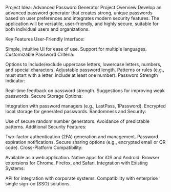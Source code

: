 Project Idea: Advanced Password Generator
Project Overview
Develop an advanced password generator that creates strong, unique passwords based on user preferences and integrates modern security features. The application will be versatile, user-friendly, and highly secure, suitable for both individual users and organizations.

Key Features
User-Friendly Interface:

Simple, intuitive UI for ease of use.
Support for multiple languages.
Customizable Password Criteria:

Options to include/exclude uppercase letters, lowercase letters, numbers, and special characters.
Adjustable password length.
Patterns or rules (e.g., must start with a letter, include at least one number).
Password Strength Indicator:

Real-time feedback on password strength.
Suggestions for improving weak passwords.
Secure Storage Options:

Integration with password managers (e.g., LastPass, 1Password).
Encrypted local storage for generated passwords.
Randomness and Security:

Use of secure random number generators.
Avoidance of predictable patterns.
Additional Security Features:

Two-factor authentication (2FA) generation and management.
Password expiration notifications.
Secure sharing options (e.g., encrypted email or QR code).
Cross-Platform Compatibility:

Available as a web application.
Native apps for iOS and Android.
Browser extensions for Chrome, Firefox, and Safari.
Integration with Existing Systems:

API for integration with corporate systems.
Compatibility with enterprise single sign-on (SSO) solutions.